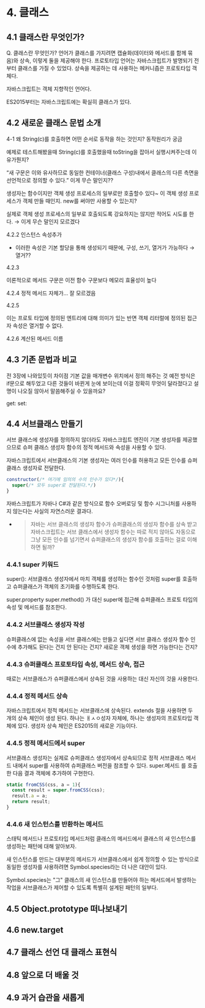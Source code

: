 
# 4. 클래스

## 4.1 클래스란 무엇인가?

Q. 클래스란 무엇인가?
언어가 클래스를 가지려면 캡슐화(데이터와 메서드를 함께 묶음)와 상속, 이렇게 둘을 제공해야 한다.
프로토타입 언어는 자바스크립트가 발명되기 전부터 클래스를 가질 수 있었다.
상속을 제공하는 데 사용하는 메커니즘은 프로토타입 객체다.

자바스크립트는 객체 지향적인 언어다.

ES2015부터는 자바스크립트에는 확실히 클래스가 있다.

## 4.2 새로운 클래스 문법 소개

4-1 왜 String(c)를 호출하면 어떤 순서로 동작을 하는 것인지? 동작원리가 궁금

예제로 테스트해봤을때 String(c)를 호출했을때  toString을 잡아서 실행시켜주는데 이유가뭔지?

“새 구문은 이와 유사하므로 동일한 컨테이너(클래스 구성)내에서 클래스의 다른 측면을 선언적으로 정의할 수 있다.” 이게 무슨 말인지??

생성자는 함수이지만 객체 생성 프로세스의 일부로만 호출할수 있다~ 이 객체 생성 프로세스가 객체 만들 때인지. new를 써야만 사용할 수 있는지?

실제로 객체 생성 프로세스의 일부로 호출되도록 강요하지는 않지만 적어도 시도를 한다. → 이게 무슨 말인지 모르겠다

4.2.2 인스턴스 속성추가

- 이러한 속성은 기본 할당을 통해 생성되기 때문에, 구성, 쓰기, 열거가 가능하다 → 열거??

4.2.3

이론적으로 메서드 구문은 이전 함수 구문보다 메모리 효율성이 높다

4.2.4  정적 메서드 자체가… 잘 모르겠음

4.2.5 

이는 프로토 타입에 정의된 엔트리에 대해 의미가 있는 반면 객체 리터럴에 정의된 접근자 속성은 열거할 수 없다.

4.2.6 계산된 메서드 이름

## 4.3 기존 문법과 비교

전 3장에 나와있듯이 
차이점 기본 값을 매개변수 위치에서 정의 해주는 것
예전 방식은 if문으로 해두었고
다른 것들이 바뀐게 눈에 보이는데 이걸 정확히
무엇이 달라졌다고 설명이 나오질 않아서 말씀해주실 수 있을까요?

get: 
set: 

## 4.4 서브클래스 만들기

서브 클래스에 생성자를 정의하지 않더라도 자바스크립트 엔진이 기본 생성자를 제공했으므로 슈퍼 클래스 생성자 함수의 정적 메서드와 속성을 사용할 수 있다.

자바스크립트에서 서브클래스의 기본 생성자는 여러 인수를 허용하고 모든 인수를 슈퍼클래스 생성자로 전달한다.

```js
constructor(/* 여기에 임의의 수의 인수가 있다*/){
  super(/* 모두 super로 전달된다.*/)
}
```
자바스크립트가 자바나 C#과 같은 방식으로 함수 오버로딩 및 함수 시그니처를 사용하지 않는다는 사실의 자연스러운 결과다.

- > 자바는 서브 클래스의 생성자 함수가 슈퍼클래스의 생성자 함수를 상속 받고
자바스크립트는 서브 클래스에서 생성자 함수는 따로 적지 않아도
자동으로 그냥 모든 인수를 넘기면서 슈퍼클래스의 생성자 함수를 호출하는 걸로 이해하면 될까?

### 4.4.1 super 키워드

super(): 서브클래스 생성자에서 마치 객체를 생성하는 함수인 것처럼 super를 호출하고 슈퍼클래스가 객체의 초기화를 수행하도록 한다.

super.property
super.method()
가 대신 super에 접근해 슈퍼클래스 프로토 타입의 속성 및 메서드를 참조한다.

### 4.4.2 서브클래스 생성자 작성

슈퍼클래스에 없는 속성을 서브 클래스에는 만들고 싶다면 서브 클래스 생성자 함수 인수에 추가해도 된다는 건지 안 된다는 건지?
새로운 객체 생성을 하면 가능한다는 건지?


### 4.4.3 슈퍼클래스 프로토타입 속성, 메서드 상속, 접근

때로는 서브클래스가 슈퍼클래스에서 상속된 것을 사용하는 대신 자신의 것을 사용한다.

### 4.4.4 정적 메서드 상속

자바스크립트에서 정적 메서드는 서브클래스에 상속된다.
extends 절을 사용하면 두 개의 상속 체인이 생성 된다. 하나는 ㅐㅅㅇ성자 자체에, 하나는 생성자의 프로토타입 객체에 있다. 생성자 상속 체인은 ES2015의 새로운 기능이다. 

### 4.4.5 정적 메서드에서 super

서브클래스 생성자는 실제로 슈퍼클래스 생성자에서 상속되므로 정적 서브클래스 메서드 내에서 super를 사용하여 슈퍼클래스 버전을 참조할 수 있다.
super.메서드 를 호출한 다음 결과 객체에 추가하여 구현한다.

```js
static fromCSS(css, a = 1){
  const result = super.fromCSS(css);
  result.a = a;
  return result;
}
```

### 4.4.6 새 인스턴스를 반환하는 메서드

스태틱 메서드나 프로토타입 메서드처럼 클래스의 메서드에서 클래스의 새 인스턴스를 생성하는 패턴에 대해 알아보자.

새 인스턴스를 만드는 대부분의 메서드가 서브클래스에서 쉽게 정의할 수 있는 방식으로 동일한 생성자를 사용하려면 Symbol.species라는 더 나은 대안이 있다.

Symbol.species는 "그" 클래스의 새 인스턴스를 만들어야 하는 메서드에서 발생하는 작업을 서브클래스가 제어할 수 있도록 특별히 설계된 패턴의 일부다.


## 4.5 Object.prototype 떠나보내기



## 4.6 new.target

## 4.7 클래스 선언 대 클래스 표현식

## 4.8 앞으로 더 배울 것

## 4.9 과거 습관을 새롭게
